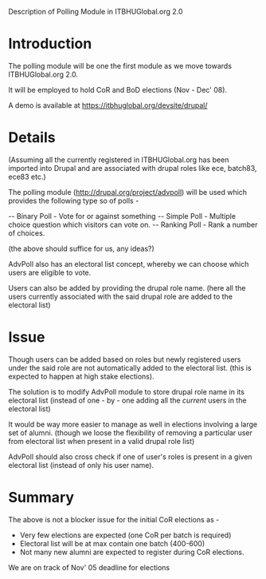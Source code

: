 Description of Polling Module in ITBHUGlobal.org 2.0

# Introduction #

The polling module will be one the first module as we move towards ITBHUGlobal.org 2.0.

It will be employed to hold CoR and BoD elections (Nov - Dec' 08).

A demo is available at https://itbhuglobal.org/devsite/drupal/


# Details #

(Assuming all the currently registered in ITBHUGlobal.org has been imported into Drupal and are associated with drupal roles like ece, batch83, ece83 etc.)

The polling module (http://drupal.org/project/advpoll) will be used which provides the following type so of polls -

-- Binary Poll - Vote for or against something
-- Simple Poll - Multiple choice question which visitors can vote on.
-- Ranking Poll - Rank a number of choices.

(the above should suffice for us, any ideas?)

AdvPoll also has an electoral list concept, whereby we can choose which users are eligible to vote.

Users can also be added by providing the drupal role name. (here all the users currently associated with the said drupal role are added to the electoral list)


# Issue #

Though users can be added based on roles but newly registered users under the said role are not automatically added to the electoral list. (this is expected to happen at high stake elections).

The solution is to modify AdvPoll module to store drupal role name in its electoral list (instead of one - by - one adding all the _current_ users in the electoral list)

It would be way more easier to manage as well in elections involving a large set of alumni. (though we loose the flexibility of removing a particular user from electoral list when present in a valid drupal role list)

AdvPoll should also cross check if one of user's roles is present in a given electoral list (instead of only his user name).


# Summary #

The above is not a blocker issue for the initial CoR elections as -
- Very few elections are expected (one CoR per batch is required)
- Electoral list will be at max contain one batch (400-600)
- Not many new alumni are expected to register during CoR elections.

We are on track of Nov' 05 deadline for elections